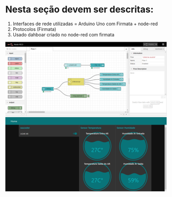 # Nesta seção devem ser descritas:
1. Interfaces de rede utilizadas = Arduino Uno com Firmata  + node-red
2. Protocolos (Firmata)
3. Usado dahboar criado no node-red com firmata

![](Node-Red.png)
![](Dashboards.png)
